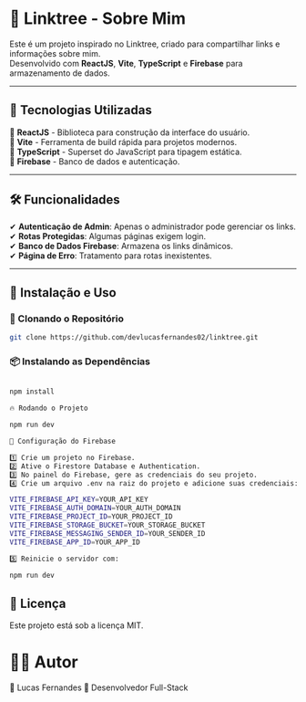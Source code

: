 # 📌 Linktree - Sobre Mim

Este é um projeto inspirado no Linktree, criado para compartilhar links e informações sobre mim.  
Desenvolvido com **ReactJS**, **Vite**, **TypeScript** e **Firebase** para armazenamento de dados.

---

## 🚀 Tecnologias Utilizadas  

🔹 **ReactJS** - Biblioteca para construção da interface do usuário.  
🔹 **Vite** - Ferramenta de build rápida para projetos modernos.  
🔹 **TypeScript** - Superset do JavaScript para tipagem estática.  
🔹 **Firebase** - Banco de dados e autenticação.  

---

## 🛠 Funcionalidades  

✔ **Autenticação de Admin**: Apenas o administrador pode gerenciar os links.  
✔ **Rotas Protegidas**: Algumas páginas exigem login.  
✔ **Banco de Dados Firebase**: Armazena os links dinâmicos.  
✔ **Página de Erro**: Tratamento para rotas inexistentes.  

---

## 📌 Instalação e Uso  

### 📂 Clonando o Repositório  

```bash
git clone https://github.com/devlucasfernandes02/linktree.git
```

### 📦 Instalando as Dependências
```bash

npm install

🔥 Rodando o Projeto

npm run dev

🔑 Configuração do Firebase

1️⃣ Crie um projeto no Firebase.
2️⃣ Ative o Firestore Database e Authentication.
3️⃣ No painel do Firebase, gere as credenciais do seu projeto.
4️⃣ Crie um arquivo .env na raiz do projeto e adicione suas credenciais:

VITE_FIREBASE_API_KEY=YOUR_API_KEY
VITE_FIREBASE_AUTH_DOMAIN=YOUR_AUTH_DOMAIN
VITE_FIREBASE_PROJECT_ID=YOUR_PROJECT_ID
VITE_FIREBASE_STORAGE_BUCKET=YOUR_STORAGE_BUCKET
VITE_FIREBASE_MESSAGING_SENDER_ID=YOUR_SENDER_ID
VITE_FIREBASE_APP_ID=YOUR_APP_ID

5️⃣ Reinicie o servidor com:

npm run dev 
```


## 📜 Licença
Este projeto está sob a licença MIT.

# 👨‍💻 Autor
👤 Lucas Fernandes
📍 Desenvolvedor Full-Stack


